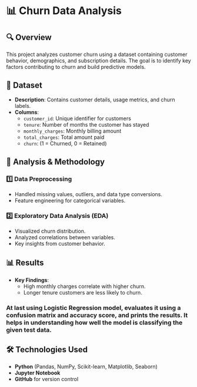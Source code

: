 # 📊 Churn Data Analysis

## 🔍 Overview
This project analyzes customer churn using a dataset containing customer behavior, demographics, and subscription details. The goal is to identify key factors contributing to churn and build predictive models.

## 📁 Dataset
- **Description**: Contains customer details, usage metrics, and churn labels.
- **Columns**:
  - `customer_id`: Unique identifier for customers
  - `tenure`: Number of months the customer has stayed
  - `monthly_charges`: Monthly billing amount
  - `total_charges`: Total amount paid
  - `churn`: (1 = Churned, 0 = Retained)
  

## 🔬 Analysis & Methodology
### **1️⃣ Data Preprocessing**
- Handled missing values, outliers, and data type conversions.
- Feature engineering for categorical variables.

### **2️⃣ Exploratory Data Analysis (EDA)**
- Visualized churn distribution.
- Analyzed correlations between variables.
- Key insights from customer behavior.


## 📊 Results
- **Key Findings**:
  - High monthly charges correlate with higher churn.
  - Longer tenure customers are less likely to churn.

### At last using Logistic Regression model, evaluates it using a confusion matrix and accuracy score, and prints the results. It helps in understanding how well the model is classifying the given test data.
  

## 🛠️ Technologies Used
- **Python** (Pandas, NumPy, Scikit-learn, Matplotlib, Seaborn)
- **Jupyter Notebook**
- **GitHub** for version control



